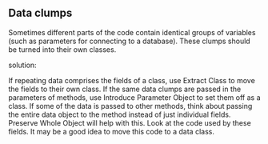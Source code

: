 ## Data clumps

Sometimes different parts of the code contain identical groups of variables (such as parameters for connecting to a database). These clumps should be turned into their own classes.


solution: 

If repeating data comprises the fields of a class, use Extract Class to move the fields to their own class.
If the same data clumps are passed in the parameters of methods, use Introduce Parameter Object to set them off as a class.
If some of the data is passed to other methods, think about passing the entire data object to the method instead of just individual fields. Preserve Whole Object will help with this.
Look at the code used by these fields. It may be a good idea to move this code to a data class.